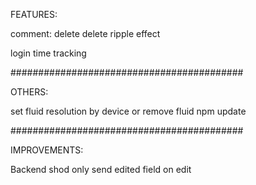 
FEATURES:

comment: delete
delete ripple effect

login time tracking

##########################################

OTHERS:

set fluid resolution by device
or remove fluid
npm update

##########################################

IMPROVEMENTS:

Backend shod only send edited field on edit


